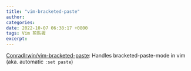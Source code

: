 ```yaml
---
title: "vim-bracketed-paste"
author: 
categories: 
date: 2022-10-07 06:38:17 +0800
tags: Vim 剪贴板
excerpt: 
---
```



[ConradIrwin/vim-bracketed-paste](https://github.com/ConradIrwin/vim-bracketed-paste): Handles bracketed-paste-mode in vim (aka. automatic `:set paste`)










